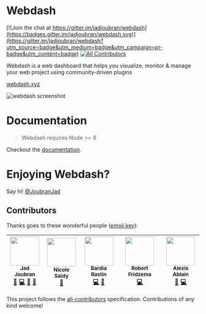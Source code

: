 # Webdash

[![Join the chat at https://gitter.im/jadjoubran/webdash](https://badges.gitter.im/jadjoubran/webdash.svg)](https://gitter.im/jadjoubran/webdash?utm_source=badge&utm_medium=badge&utm_campaign=pr-badge&utm_content=badge)
[![All Contributors](https://img.shields.io/badge/all_contributors-5-orange.svg?style=flat-square)](#contributors)

Webdash is a web dashboard that helps you visualize, monitor & manage your web project using community-driven plugins

[webdash.xyz](https://webdash.xyz)

![webdash screenshot](https://i.imgur.com/FFQuEpQ.jpg)


# Documentation

> Webdash requires Node >= 8

Checkout the [documentation](https://github.com/jadjoubran/webdash/wiki).


# Enjoying Webdash?

Say hi! [@JoubranJad](https://twitter.com/JoubranJad)

## Contributors

Thanks goes to these wonderful people ([emoji key](https://github.com/kentcdodds/all-contributors#emoji-key)):

<!-- ALL-CONTRIBUTORS-LIST:START - Do not remove or modify this section -->
<!-- prettier-ignore -->
| [<img src="https://avatars2.githubusercontent.com/u/2265232?v=4" width="75px;"/><br /><sub><b>Jad Joubran</b></sub>](https://www.youtube.com/jadjoubran)<br />[📝](#blog-jadjoubran "Blogposts") [💻](https://github.com/jadjoubran/webdash/commits?author=jadjoubran "Code") [📖](https://github.com/jadjoubran/webdash/commits?author=jadjoubran "Documentation") [🤔](#ideas-jadjoubran "Ideas, Planning, & Feedback") | [<img src="https://avatars3.githubusercontent.com/u/12381848?v=4" width="75px;"/><br /><sub><b>Nicole Saidy</b></sub>](https://nicolesaidy.com)<br />[🎨](#design-nicolesaidy "Design") | [<img src="https://avatars1.githubusercontent.com/u/20615964?v=4" width="75px;"/><br /><sub><b>Bardia Rastin</b></sub>](https://github.com/bardiarastin)<br />[💻](https://github.com/jadjoubran/webdash/commits?author=bardiarastin "Code") [🤔](#ideas-bardiarastin "Ideas, Planning, & Feedback") | [<img src="https://avatars3.githubusercontent.com/u/8180660?v=4" width="75px;"/><br /><sub><b>Robert Fridzema</b></sub>](https://fridzema.com/)<br />[💻](https://github.com/jadjoubran/webdash/commits?author=fridzema "Code") | [<img src="https://avatars0.githubusercontent.com/u/11648546?v=4" width="75px;"/><br /><sub><b>Alexis Ablain</b></sub>](https://github.com/alexisab)<br />[🐛](https://github.com/jadjoubran/webdash/issues?q=author%3Aalexisab "Bug reports") [💻](https://github.com/jadjoubran/webdash/commits?author=alexisab "Code") |
| :---: | :---: | :---: | :---: | :---: |
<!-- ALL-CONTRIBUTORS-LIST:END -->

This project follows the [all-contributors](https://github.com/kentcdodds/all-contributors) specification. Contributions of any kind welcome!